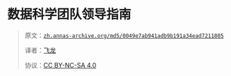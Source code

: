 # 数据科学团队领导指南

> 原文：[`zh.annas-archive.org/md5/0049e7ab941adb9b191a34ead7211805`](https://zh.annas-archive.org/md5/0049e7ab941adb9b191a34ead7211805)
> 
> 译者：[飞龙](https://github.com/wizardforcel)
> 
> 协议：[CC BY-NC-SA 4.0](http://creativecommons.org/licenses/by-nc-sa/4.0/)
